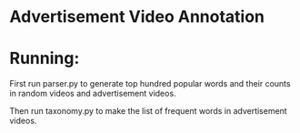 # Advertisement Video Annotation

Running:
========

First run parser.py to generate top hundred popular words and their counts in random videos and advertisement videos.

Then run taxonomy.py to make the list of frequent words in advertisement videos.
